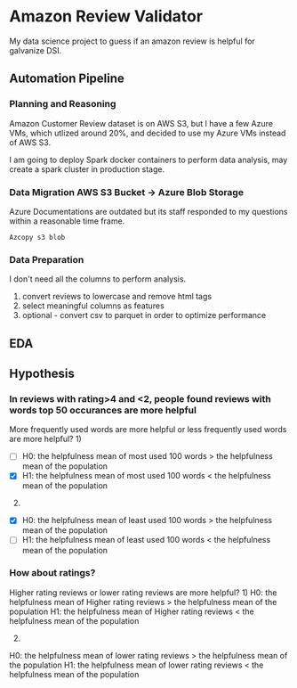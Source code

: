 # Amazon Review Validator
My data science project to guess if an amazon review is helpful for galvanize DSI. 
## Automation Pipeline
### Planning and Reasoning
Amazon Customer Review dataset is on AWS S3, but I have a few Azure VMs, which utlized around 20%, and decided to use my Azure VMs instead of AWS S3.

I am going to deploy Spark docker containers to perform data analysis, may create a spark cluster in production stage.

### Data Migration AWS S3 Bucket -> Azure Blob Storage
Azure Documentations are outdated but its staff responded to my questions within a reasonable time frame.

`
Azcopy s3 blob
`
### Data Preparation
I don't need all the columns to perform analysis.
1. convert reviews to lowercase and remove html tags
2. select meaningful columns as features
3. optional - convert csv to parquet in order to optimize performance

## EDA
## Hypothesis
### In reviews with rating>4 and <2, people found reviews with words top 50 occurances are more helpful
 More frequently used words are more helpful or less frequently used words are more helpful?
 1)
 - [ ] H0: the helpfulness mean of most used 100 words > the helpfulness mean of the population
 - [x] H1: the helpfulness mean of most used 100 words < the helpfulness mean of the population
 2) 
- [x] H0: the helpfulness mean of least used 100 words > the helpfulness mean of the population
- [ ] H1: the helpfulness mean of least used 100 words < the helpfulness mean of the population
 
### How about ratings?
  Higher rating reviews or lower rating reviews are more helpful?
 1)
 H0: the helpfulness mean of Higher rating reviews > the helpfulness mean of the population
 H1: the helpfulness mean of Higher rating reviews < the helpfulness mean of the population
 
 2) 
 H0: the helpfulness mean of lower rating reviews > the helpfulness mean of the population
 H1: the helpfulness mean of lower rating reviews < the helpfulness mean of the population
 
